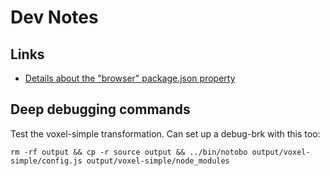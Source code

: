 # Dev Notes

## Links

* [Details about the "browser" package.json property](https://gist.github.com/defunctzombie/4339901)


## Deep debugging commands

Test the voxel-simple transformation. Can set up a debug-brk with this too:

    rm -rf output && cp -r source output && ../bin/notobo output/voxel-simple/config.js output/voxel-simple/node_modules
